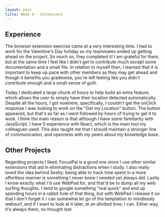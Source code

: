 ```yaml
---
layout: post
title: Week 4 - Extensions
---
```


<!-- 
    comment about your group work on the browser extension, did you learn anything about yourself and how you are able to work with others?

    describe your own contributions to your team's efforts of building your browser extension
        comment on new things you learned (tools, features of tools that you were not familiar with, etc) or learned about yourself (skills you realized you have, team work preferences and style, etc.)

    comment on other teams presentations and their projects, did you have any favorites?
-->

## Experience

The browser extension exercise came at a very interesting time. I had to work for the Valentine's Day holiday so my teammates ended up getting ahead on the project. So much so, they completed it! I am grateful for them, but at the same time I feel like I didn't get to contribute much except some documentation and a small file. In relation to myself then, I learned that it is important to keep up pace with other members as they may get ahead and though it benefits you gradewise, you're left feeling like you didn't contribute enough and a small sense of guilt. 

Today I dedicated a large chunk of hours to help build an extra feature, which allows the user to simply have their location detected automatically. Despite all the hours, I got nowhere; specifically, I couldn't get the onClick response I was looking to work on the "Get my Location" button. The button appeared, but that's as far as I went followed by hours of trying to get it to work. I think the main reason is that although I have some familiarity with JavaScript, I have 0 experience with React, which is the main tool my colleagues used. This also taught me that I should maintain a stronger line of communication, and openness with my peers about my knowledge base.


## Other Projects

Regarding projects I liked, FocusPal is a good one since I use other similar extensions that aid in eliminating distractions when I study. I also really loved the idea behind Seshy; being able to track time spent in a more effortless manner is something I never knew I needed yet always did. Lastly I know exactly what I'd use WebPad for, and that'd be to dump all my web surfing thoughts. I tend to google something "real quick" and end up spending hours in a rabbit hole of that thing, but with WebPad I release it so that I don't forget it / can somewhat let go of the temptation to mindlessly websurf, and if I want to look at it later, at an allotted time, I can. Either way, it's always there, no thought lost.

